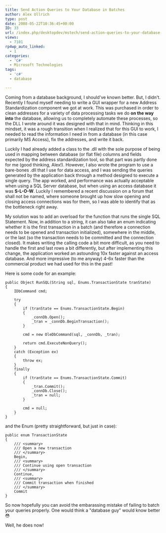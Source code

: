 ```yaml
---
title: Send Action Queries to Your Database in Batches
author: Alex Ullrich
type: post
date: 2008-05-22T10:36:45+00:00
ID: 33
url: /index.php/desktopdev/mstech/send-action-queries-to-your-database-in/
views:
  - 7101
rp4wp_auto_linked:
  - 1
categories:
  - 'C#'
  - Microsoft Technologies
tags:
  - 'c#'
  - database

---
```

Coming from a database background, I should've known better. But, I didn't. Recently I found myself needing to write a GUI wrapper for a new Address Standardization component we got at work. This was purchased in order to clean addresses for a variety of data processing tasks we do **on the way into** the database, allowing us to completely automate these processes, so the DLL I wrote around it was designed with that in mind. Thinking in this mindset, it was a rough transition when I realized that for this GUI to work, I needed to read the information I need in from a database (in this case primarily MS Access), fix the addresses, and write it back. 

Luckily I had already added a class to the .dll with the sole purpose of being used in mapping between database (or flat file) columns and fields expected by the address standardization tool, so that part was partly done for me (good thinking, Alex!). However, I also wrote the program to use a bare-bones .dll that I use for data access, and I was sending the queries generated by the application back through a method designed to execute a single query. The app worked, and performance was actually acceptable when using a SQL Server database, but when using an access database it was **S-L-O-W**. Luckily I remembered a recent discussion on a forum that shall not be named, where someone brought up how slow opening and closing access connections was for them, so I was able to identify that as the bottleneck right away.

My solution was to add an overload for the function that runs the single SQL Statement. Now, in addition to a string, it can also take an enum indicating whether it is the first transaction in a batch (and therefore a connection needs to be opened and transaction initialized), somewhere in the middle, or the last (so the transaction needs to be committed and the connection closed). It makes writing the calling code a bit more difficult, as you need to handle the first and last rows a bit differently, but after implementing this change, the application worked an astounding 10x faster against an access database. And more impressive (to me anyway) 4-6x faster than the commercial product we had used for this in the past!

Here is some code for an example:

```CSharp
public Object RunSQL(String sql, Enums.TransactionState tranState)
{
    IDbCommand cmd;

    try
    {
        if (tranState == Enums.TransactionState.Begin)
        {
            _connDb.Open();
            _tran = _connDb.BeginTransaction();
        }

        cmd = new OleDbCommand(sql, _connDb, _tran);

        return cmd.ExecuteNonQuery();
    }
    catch (Exception ex)
    {
        throw ex;
    }
    finally
    {
        if (tranState == Enums.TransactionState.Commit)
        {
            _tran.Commit();
            _connDb.Close();
            _tran = null;
        }

        cmd = null;
    }
}
```

and the Enum (pretty straightforward, but just in case):

```CSharp
public enum TransactionState
{
    /// <summary>
    /// Open a new transaction
    /// </summary>
    Begin,
    /// <summary>
    /// Continue using open transaction
    /// </summary>
    Continue,
    /// <summary>
    /// Commit transaction when finished
    /// </summary>
    Commit
}
```

So now hopefully you can avoid the embarassing mistake of failing to batch your queries properly. One would think a "database guy" would know better 😳

Well, he does now!